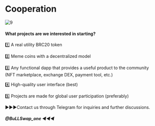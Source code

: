    # Cooperation

![9](https://pbs.twimg.com/media/Fx3irN2aYAMR_b0?format=jpg&name=medium)
  #### What projects are we interested in starting?

1️⃣ A real utility BRC20 token


2️⃣ Meme coins with a decentralized model


3️⃣ Any functional dapp that provides a useful product to the community (NFT marketplace, exchange DEX, payment tool, etc.)


4️⃣ High-quality user interface (best)


5️⃣ Projects are made for global user participation (preferably)

▶▶▶Contact us through Telegram for inquiries and further discussions.

##### @BuLLSwap_one ◀◀◀